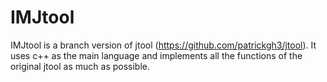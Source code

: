 # IMJtool

IMJtool is a branch version of jtool (https://github.com/patrickgh3/jtool). It uses c++ as the main language and implements all the functions of the original jtool as much as possible.

